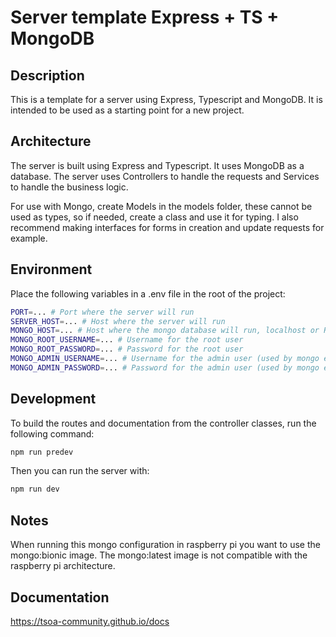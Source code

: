 # Server template Express + TS + MongoDB

## Description

This is a template for a server using Express, Typescript and MongoDB. It is intended to be used as a starting point for a new project.

## Architecture

The server is built using Express and Typescript. It uses MongoDB as a database. The server uses Controllers to handle the requests and Services to handle the business logic.

For use with Mongo, create Models in the models folder, these cannot be used as types, so if needed, create a class and use it for typing. I also recommend making interfaces for forms in creation and update requests for example.

## Environment

Place the following variables in a .env file in the root of the project:

```bash
PORT=... # Port where the server will run
SERVER_HOST=... # Host where the server will run
MONGO_HOST=... # Host where the mongo database will run, localhost or RPI IP
MONGO_ROOT_USERNAME=... # Username for the root user
MONGO_ROOT_PASSWORD=... # Password for the root user
MONGO_ADMIN_USERNAME=... # Username for the admin user (used by mongo express)
MONGO_ADMIN_PASSWORD=... # Password for the admin user (used by mongo express)
```

## Development

To build the routes and documentation from the controller classes, run the following command:

```bash
npm run predev
```

Then you can run the server with:

```bash
npm run dev
```

## Notes

When running this mongo configuration in raspberry pi you want to use the mongo:bionic image. The mongo:latest image is not compatible with the raspberry pi architecture.

## Documentation

https://tsoa-community.github.io/docs
